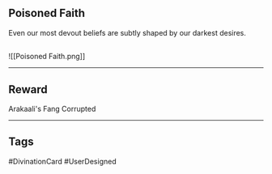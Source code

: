 ## Poisoned Faith
Even our most devout beliefs are subtly shaped by our darkest desires.
## 
![[Poisoned Faith.png]]

---
## Reward
Arakaali's Fang
Corrupted

---
## Tags
#DivinationCard
#UserDesigned